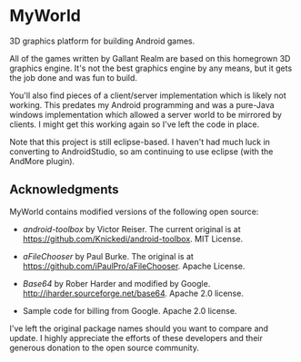 # MyWorld
3D graphics platform for building Android games.  

All of the games written by Gallant Realm are based on this homegrown 3D graphics engine.  It's not the best graphics engine by any means, but it gets the job done and was fun to build.

You'll also find pieces of a client/server implementation which is likely not working.  This predates my Android programming and was a pure-Java windows implementation which allowed a server world to be mirrored by clients.  I might get this working again so I've left the code in place.

Note that this project is still eclipse-based.  I haven't had much luck in converting to AndroidStudio, so am continuing to use eclipse (with the AndMore plugin).

## Acknowledgments

MyWorld contains modified versions of the following open source:

- _android-toolbox_ by Victor Reiser.  The current original is at https://github.com/Knickedi/android-toolbox.  MIT License. 

- _aFileChooser_ by Paul Burke.  The original is at https://github.com/iPaulPro/aFileChooser.  Apache License.

- _Base64_ by Rober Harder and modified by Google.  http://iharder.sourceforge.net/base64.  Apache 2.0 license.

- Sample code for billing from Google.  Apache 2.0 license.

I've left the original package names should you want to compare and update.  I highly appreciate the efforts of these developers and their generous donation to the open source community.
